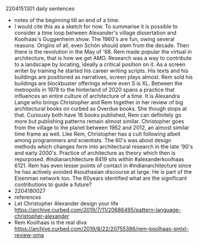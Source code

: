 2204151301 daily sentences

* notes of the beginning till an end of a time.
* I would cite this as a sketch for now.
To summarise it is possible to consider a time loop between Alexander's village dissertation and Koolhaas's Guggenheim show. 
The 1960's are fun, owing several reasons.
Origins of all, even Schön should stem from the decade.
Then there is the revolution in the May of '68.
Rem made popular the virtual in architecture, that is how we get AMO.
Research was a way to contribute to a landscape by locating, ideally a critical position on it.
As a screen writer by training he started his career writing scripts.
His texts and his buildings are positioned as narratives, screen plays almost. 
Rem sold his buildings are blockbuster offerings where even S is XL.
Between the metropolis in 1978 to the hinterland of 2020 spans a practice that influences an entire culture of architecture of a time. 
It is Alexandra Lange who brings Christopher and Rem together in her review of big architectural books on curbed as Overdue books.
She though stops at that.
Curiously both have 16 books published, Rem can definitely go more but publishing patterns remain almost similar.
Christopher goes from the village to the planet between 1962 and 2012, an almost similar time frame as well.
Like Rem, Christopher has a cult following albeit among programmers and scientists.
The 60's was about design methods which changes form into architectural research in the late '90's and early 2000's. 
Practice of architecture as theory which then is repurposed. 
#indianarchitecture 8419 sits within #alexanderkoolhaas 6121. 
Rem has even lesser points of contact in #indianarchitecture since he has actively avoided #southasian discourse at large.
He is part of the Eisenman network too.
The 60years identified what are the significant contributions to guide a future?
* 2204180027
* references
* Let Christopher Alexander design your life https://archive.curbed.com/2019/7/11/20686495/pattern-language-christopher-alexander 
* Rem Koolhaas is the real diva https://archive.curbed.com/2019/8/22/20755386/rem-koolhaas-smlxl-review-oma 
